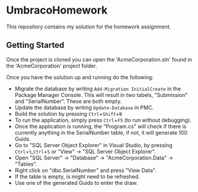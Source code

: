# UmbracoHomework
This repository contains my solution for the homework assignment. 

## Getting Started

Once the project is cloned you can open the 'AcmeCorporation.sln' found in the 'AcmeCorporation' project folder.

Once you have the solution up and running do the following:

- Migrate the database by writing `Add-Migration InitialCreate` in the Package Manager Console. This will result in two tabels, "Submission" and "SerialNumber". These are both empty.
- Update the database by writing `Update-Database` in PMC.
- Build the solution by pressing `Ctrl`+`Shift`+`B`
- To run the application, simply press `Ctrl`+`F5` (to run without debugging).
- Once the application is running, the "Program.cs" will check if there is currently anything in the SerialNumber table, if not, it will generate 100 Guids. 
- Go to "SQL Server Object Explorer" in Visual Studio, by pressing `Ctrl`+`½`,`Ctrl`+`S` or "View" -> "SQL Server Object Explorer".
- Open "SQL Server" -> "Database" -> "AcmeCorporation.Data" -> "Tables".
- Right click on "dbo.SerialNumber" and press "View Data".
- If the table is empty, is might need to be refreshed.
- Use one of the generated Guids to enter the draw.
